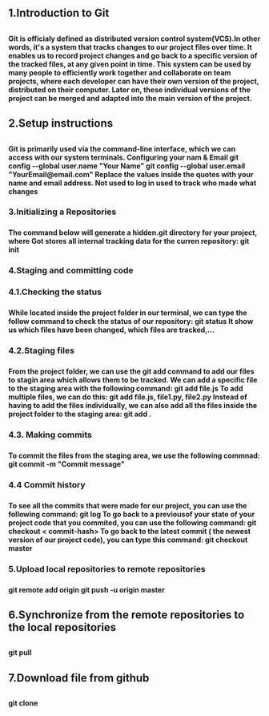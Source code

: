 <h2>1.Introduction to Git<h2>
    <h4>Git is officialy defined as distributed version control system(VCS).In other words, it's a system that tracks changes to our project files   
    over time. It enables us to record project changes and go back to a specific version of the tracked files, at any given point in time. This  
    system can be used by many people to efficiently work together and collaborate on team projects, where each developer can have their own  
    version of the project, distributed on their computer. Later on, these individual versions of the project can be merged and adapted into the  
    main version of the project.<h4>

<h2>2.Setup instructions<h2>
    <h4>Git is primarily used via the command-line interface, which we can access with our
    system terminals.
    Configuring your nam & Email
        git config --global user.name "Your Name"
        git config --global user.email "YourEmail@email.com"
    Replace the values inside the quotes with your name and email address.
    Not used to log in
    used to track who made what changes<h4> 
    
<h3>3.Initializing a Repositories<h3>
    <h4>The command below will generate a hidden.git directory for your project, where Got 
    stores all internal tracking data for the curren repository: 
        git init<h4>
<h3>4.Staging and committing code<h3>
<h3>4.1.Checking the status<h3>
    <h4>While located inside the project folder in our terminal, we can type the follow command
    to check the status of our repository:
        git status
    It show us which files have been changed, which files are tracked,...<h4>
<h3>4.2.Staging files<h3>
    <h4>From the project folder, we can use the git add command to add our files to stagin
    area which allows them to be tracked.
    We can add a specific file to the staging area with the following command:
        git add file.js
    To add multiple files, we can do this:
        git add file.js, file1.py, file2.py
    Instead of having to add the files individually, we can also add all the files inside
    the project folder to the staging area:
       git add .<h4>
<h3>4.3. Making commits<h3>
    <h4>To commit the files from the staging area, we use the following commnad:
        git commit -m "Commit message"<h4>
<h3>4.4 Commit history<h3>
    <h4>To see all the commits that were made for our project, you can use the following
    command:
        git log
    To go back to a previousof your state of your project code that you commited, you can
    use the following command:
        git checkout < commit-hash>
    To go back to the latest commit ( the newest version of our project code), you can
    type this command:
        git checkout master<h4>
<h3>5.Upload local repositories to remote repositories<h3>
    <h4>git remote add origin <path-git>
    git push -u origin master<h4>
<h2>6.Synchronize from the remote repositories to the local repositories<h2>
    <h4>git pull<h4>
<h2>7.Download file from github<h2>
    <h4>git clone <path-git><h4>
